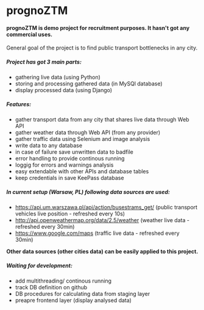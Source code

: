 # prognoZTM

#### prognoZTM is demo project for recruitment purposes. It hasn't got any commercial uses.

General goal of the project is to find public transport bottlenecks in any city.
##### Project has got 3 main parts:
- gathering live data (using Python)
- storing and processing gathered data (in MySQl database)
- display processed data (using Django)



##### Features:
- gather transport data from any city that shares live data through Web API 
- gather weather data through Web API (from any provider)
- gather traffic data using Selenium and image analysis
- write data to any database
- in case of failure save unwritten data to badfile
- error handling to provide continous running
- loggig for errors and warnings analysis 
- easy extendable with other APIs and database tables
- keep credentials in save KeePass database

##### In current setup (Warsaw, PL) following data sources are used:
- https://api.um.warszawa.pl/api/action/busestrams_get/ (public transport vehicles live position - refreshed every 10s)
- http://api.openweathermap.org/data/2.5/weather (weather live data - refreshed every 30min)
- https://www.google.com/maps (traffic live data - refreshed every 30min)

**Other data sources (other cities data) can be easily applied to this project.**


##### Waiting for development:
- add multithreading/ continous running
- track DB definition on github
- DB procedures for calculating data from staging layer
- preapre frontend layer (display analysed data)
